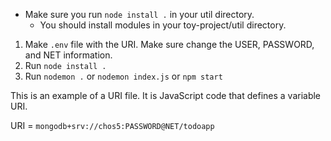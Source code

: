 * Make sure you run `node install .` in your util directory.
  * You should install modules in your toy-project/util directory. 

1. Make `.env` file with the URI. Make sure change the USER, PASSWORD, and NET information. 
2. Run `node install .`
3. Run `nodemon .` or `nodemon index.js` or `npm start`

This is an example of a URI file. It is JavaScript code that defines a variable URI. 

URI = `mongodb+srv://chos5:PASSWORD@NET/todoapp`